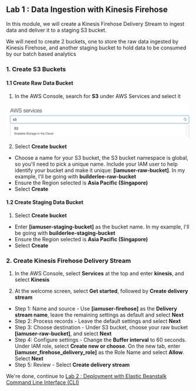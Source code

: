 ## Lab 1 : Data Ingestion with Kinesis Firehose

In this module, we will create a Kinesis Firehose Delivery Stream to ingest data and deliver it to a staging S3 bucket.

We will need to create 2 buckets, one to store the raw data ingested by Kinesis Firehose, and another staging bucket to hold data to be consumed by our batch based analytics

### 1. Create S3 Buckets

#### 1.1 Create Raw Data Bucket

1.  In the AWS Console, search for **S3** under AWS Services and select it

![S3 Service](./imgs/01/01.png)

2.  Select **Create bucket**

- Choose a name for your S3 bucket, the S3 bucket namespace is global, so you'll need to pick a unique name. Include your IAM user to help identify your bucket and make it unique: **[iamuser-raw-bucket]**. In my example, I'll be going with **builderlee-raw-bucket**
- Ensure the Region selected is **Asia Pacific (Singapore)**
- Select **Create**

#### 1.2 Create Staging Data Bucket

1.  Select **Create bucket**

- Enter **[iamuser-staging-bucket]** as the bucket name. In my example, I'll be going with **builderlee-staging-bucket**
- Ensure the Region selected is **Asia Pacific (Singapore)**
- Select **Create**

### 2. Create Kinesis Firehose Delivery Stream

1.  In the AWS Console, select **Services** at the top and enter **kinesis**, and select **Kinesis**

2.  At the welcome screen, select **Get started**, followed by **Create delivery stream**

- Step 1: Name and source - Use **[iamuser-firehose]** as the **Delivery stream name**, leave the remaining settings as default and select **Next**
- Step 2: Process records - Leave the default settings and select **Next**
- Step 3: Choose destination - Under S3 bucket, choose your raw bucket **[iamuser-raw-bucket]**, and select **Next**
- Step 4: Configure settings - Change the **Buffer interval** to 60 seconds. Under IAM role, select **Create new or choose**. On the new tab, enter **[iamuser_firehose_delivery_role]** as the Role Name and select **Allow**. Select **Next**
- Step 5: Review - Select **Create delivery stream**

We're done, continue to [Lab 2 : Deployment with Elastic Beanstalk Command Line Interface (CLI)](./doc-module-02.md)
